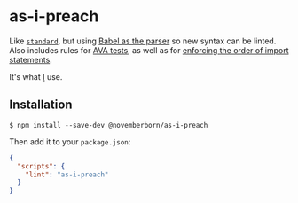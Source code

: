 # as-i-preach

Like [`standard`](https://github.com/feross/standard), but using [Babel as the
parser](https://github.com/babel/babel-eslint) so new syntax can be linted. Also
includes rules for [AVA
tests](https://github.com/sindresorhus/eslint-plugin-ava), as well as for
[enforcing the order of import
statements](https://github.com/jfmengels/eslint-plugin-import-order).

It's what [I](https://novemberborn.net/) use.

## Installation

```console
$ npm install --save-dev @novemberborn/as-i-preach
```

Then add it to your `package.json`:

```json
{
  "scripts": {
    "lint": "as-i-preach"
  }
}
```
